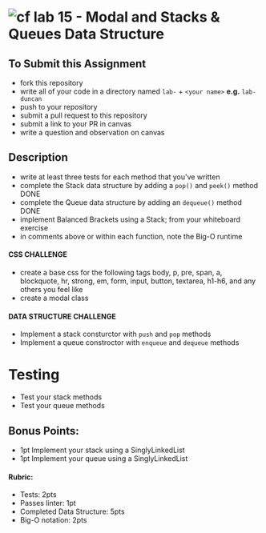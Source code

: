 ![cf](http://i.imgur.com/7v5ASc8.png) lab 15 - Modal and Stacks & Queues Data Structure
====

## To Submit this Assignment
  * fork this repository
  * write all of your code in a directory named `lab-` + `<your name>` **e.g.** `lab-duncan`
  * push to your repository
  * submit a pull request to this repository
  * submit a link to your PR in canvas
  * write a question and observation on canvas

## Description

  * write at least three tests for each method that you've written
  * complete the Stack data structure by adding a `pop()` and `peek()` method DONE
  * complete the Queue data structure by adding an `dequeue()` method DONE
  * implement Balanced Brackets using a Stack; from your whiteboard exercise
  * in comments above or within each function, note the Big-O runtime

#### CSS CHALLENGE
* create a base css for the following tags body, p, pre, span, a, blockquote, hr, strong, em, form, input, button, textarea, h1-h6, and any others you feel like
 * create a modal class 
 
#### DATA STRUCTURE CHALLENGE
* Implement a stack consturctor with `push` and `pop` methods
* Implement a queue constroctor with `enqueue` and `dequeue` methods

# Testing
* Test your stack methods
* Test your queue methods


## Bonus Points:
* 1pt Implement your stack using a SinglyLinkedList
* 1pt Implement your queue using a SinglyLinkedList

#### Rubric:
* Tests: 2pts
* Passes linter: 1pt
* Completed Data Structure: 5pts
* Big-O notation: 2pts
